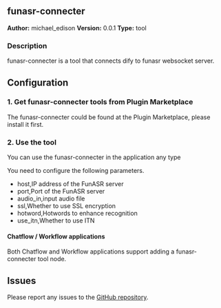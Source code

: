 ## funasr-connecter

**Author:** michael_edison
**Version:** 0.0.1
**Type:** tool

### Description

funasr-connecter is a tool that connects dify to funasr websocket server. 

## Configuration

### 1. Get funasr-connecter tools from Plugin Marketplace

The funasr-connecter could be found at the Plugin Marketplace, please install it first.

### 2. Use the tool

You can use the funasr-connecter in the application any type

You need to configure the following parameters. 
- host,IP address of the FunASR server
- port,Port of the FunASR server  
- audio_in,input audio file
- ssl,Whether to use SSL encryption
- hotword,Hotwords to enhance recognition
- use_itn,Whether to use ITN 

#### Chatflow / Workflow applications

Both Chatflow and Workflow applications support adding a funasr-connecter tool node.

## Issues

Please report any issues to the [GitHub repository](https://github.com/michaeledison/funasr-connecter/issues).